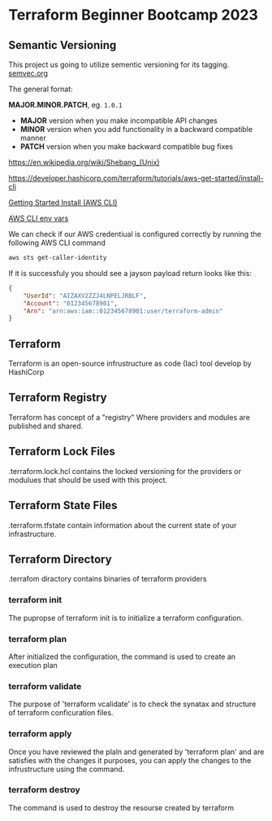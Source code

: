 # Terraform Beginner Bootcamp 2023

## Semantic Versioning

This project us going to utilize sementic versioning for its tagging.
[semvec.org](https://semvec.org/)

The general fornat:

**MAJOR.MINOR.PATCH**, eg. `1.0.1`

- **MAJOR** version when you make incompatible API changes
- **MINOR** version when you add functionality in a backward compatible manner
- **PATCH** version when you make backward compatible bug fixes


https://en.wikipedia.org/wiki/Shebang_(Unix)

https://developer.hashicorp.com/terraform/tutorials/aws-get-started/install-cli

[Getting Started Install (AWS CLI)](https://docs.aws.amazon.com/cli/latest/userguide/getting-started-install.html)

[AWS CLI env vars](https://docs.aws.amazon.com/cli/latest/userguide/cli-configure-envvars.html)

We can check if our AWS credentiual is configured correctly by running the following AWS CLI command
```sh
aws sts get-caller-identity
```

If it is successfuly you should see a jayson payload return
looks like this:

```json
{
    "UserId": "AIZAXV2ZZJ4LNPELJRBLF",
    "Account": "012345678901",
    "Arn": "arn:aws:iam::012345678901:user/terraform-admin"
}
```

## Terraform 
Terraform is an open-source infrustructure as code (Iac) tool develop by HashiCorp

## Terraform Registry
Terraform has concept of a "registry" Where providers and modules are published and shared.

## Terraform Lock Files
.terraform.lock.hcl contains the locked versioning for the providers or modulues that should be used with this project.
## Terraform State Files
.terraform.tfstate contain information about the current state of your infrastructure.

## Terraform  Directory
.terrafom diractory contains binaries of terraform providers

### terraform init 
The pupropse of terraform init is to initialize a terraform configuration.
### terraform plan
After initialized the configuration, the command is used to create an execution plan
### terraform validate
The purpose of 'terraform vcalidate' is to check the synatax and structure of terraform conficuration files.
### terraform apply
Once you have reviewed the plaln and generated by 'terraform plan' and are satisfies with the changes it purposes, you can apply the changes to the infrustructure using the command.
### terraform destroy
The command is used to destroy the resourse created by terraform

